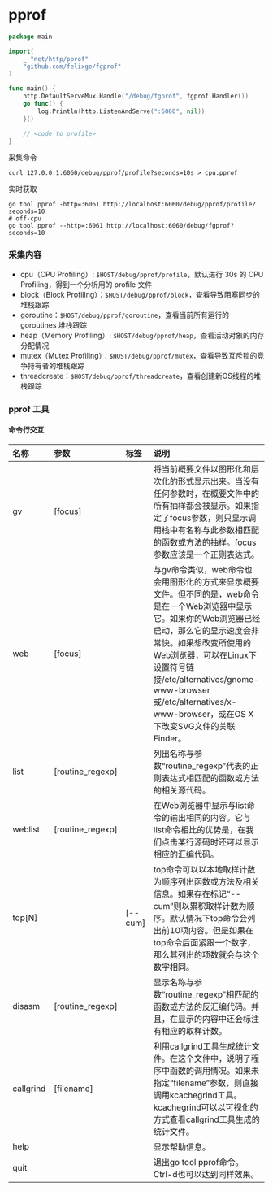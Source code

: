 # pprof 

```go
package main

import(
	_ "net/http/pprof"
	"github.com/felixge/fgprof"
)

func main() {
	http.DefaultServeMux.Handle("/debug/fgprof", fgprof.Handler())
	go func() {
		log.Println(http.ListenAndServe(":6060", nil))
	}()

	// <code to profile>
}
```

采集命令

```shell
curl 127.0.0.1:6060/debug/pprof/profile?seconds=10s > cpu.pprof
```

实时获取

```shell
go tool pprof -http=:6061 http://localhost:6060/debug/pprof/profile?seconds=10
# off-cpu
go tool pprof --http=:6061 http://localhost:6060/debug/fgprof?seconds=10
```



### 采集内容

- cpu（CPU Profiling）: `$HOST/debug/pprof/profile`，默认进行 30s 的 CPU Profiling，得到一个分析用的 profile 文件
- block（Block Profiling）：`$HOST/debug/pprof/block`，查看导致阻塞同步的堆栈跟踪
- goroutine：`$HOST/debug/pprof/goroutine`，查看当前所有运行的 goroutines 堆栈跟踪
- heap（Memory Profiling）: `$HOST/debug/pprof/heap`，查看活动对象的内存分配情况
- mutex（Mutex Profiling）：`$HOST/debug/pprof/mutex`，查看导致互斥锁的竞争持有者的堆栈跟踪
- threadcreate：`$HOST/debug/pprof/threadcreate`，查看创建新OS线程的堆栈跟踪



### pprof 工具

#### 命令行交互

| 名称      | 参数             | 标签    | 说明                                                         |
| :-------- | :--------------- | :------ | :----------------------------------------------------------- |
| gv        | [focus]          |         | 将当前概要文件以图形化和层次化的形式显示出来。当没有任何参数时，在概要文件中的所有抽样都会被显示。如果指定了focus参数，则只显示调用栈中有名称与此参数相匹配的函数或方法的抽样。focus参数应该是一个正则表达式。 |
| web       | [focus]          |         | 与gv命令类似，web命令也会用图形化的方式来显示概要文件。但不同的是，web命令是在一个Web浏览器中显示它。如果你的Web浏览器已经启动，那么它的显示速度会非常快。如果想改变所使用的Web浏览器，可以在Linux下设置符号链接/etc/alternatives/gnome-www-browser或/etc/alternatives/x-www-browser，或在OS X下改变SVG文件的关联Finder。 |
| list      | [routine_regexp] |         | 列出名称与参数“routine_regexp”代表的正则表达式相匹配的函数或方法的相关源代码。 |
| weblist   | [routine_regexp] |         | 在Web浏览器中显示与list命令的输出相同的内容。它与list命令相比的优势是，在我们点击某行源码时还可以显示相应的汇编代码。 |
| top[N]    |                  | [--cum] | top命令可以以本地取样计数为顺序列出函数或方法及相关信息。如果存在标记“--cum”则以累积取样计数为顺序。默认情况下top命令会列出前10项内容。但是如果在top命令后面紧跟一个数字，那么其列出的项数就会与这个数字相同。 |
| disasm    | [routine_regexp] |         | 显示名称与参数“routine_regexp”相匹配的函数或方法的反汇编代码。并且，在显示的内容中还会标注有相应的取样计数。 |
| callgrind | [filename]       |         | 利用callgrind工具生成统计文件。在这个文件中，说明了程序中函数的调用情况。如果未指定“filename”参数，则直接调用kcachegrind工具。kcachegrind可以以可视化的方式查看callgrind工具生成的统计文件。 |
| help      |                  |         | 显示帮助信息。                                               |
| quit      |                  |         | 退出go tool pprof命令。Ctrl-d也可以达到同样效果。            |